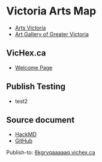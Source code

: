 # Victoria Arts Map

* [Arts Victoria](https://artsvictoria.ca/)
* [Art Gallery of Greater Victoria](https://aggv.ca/)

## VicHex.ca

* [Welcome Page](https://6kgrvlbslccq.vichex.ca/)

## Publish Testing

* test2

## Source document

* [HackMD](https://hackmd.io/Fi7MHTzQQPOYVLvmxhyp_g)
* [GitHub](https://github.com/hexcamp/hackmd-notes/blob/main/vichex-arts-map/index.md)

Publish-to: [6kgrvqaaaaaq.vichex.ca](https://6kgrvqaaaaaq.vichex.ca/)
